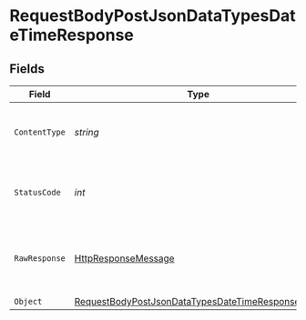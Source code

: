 # RequestBodyPostJsonDataTypesDateTimeResponse


## Fields

| Field                                                                                                                           | Type                                                                                                                            | Required                                                                                                                        | Description                                                                                                                     |
| ------------------------------------------------------------------------------------------------------------------------------- | ------------------------------------------------------------------------------------------------------------------------------- | ------------------------------------------------------------------------------------------------------------------------------- | ------------------------------------------------------------------------------------------------------------------------------- |
| `ContentType`                                                                                                                   | *string*                                                                                                                        | :heavy_check_mark:                                                                                                              | HTTP response content type for this operation                                                                                   |
| `StatusCode`                                                                                                                    | *int*                                                                                                                           | :heavy_check_mark:                                                                                                              | HTTP response status code for this operation                                                                                    |
| `RawResponse`                                                                                                                   | [HttpResponseMessage](https://learn.microsoft.com/en-us/dotnet/api/system.net.http.httpresponsemessage?view=net-5.0)            | :heavy_minus_sign:                                                                                                              | Raw HTTP response; suitable for custom response parsing                                                                         |
| `Object`                                                                                                                        | [RequestBodyPostJsonDataTypesDateTimeResponseBody](../../Models/Operations/RequestBodyPostJsonDataTypesDateTimeResponseBody.md) | :heavy_minus_sign:                                                                                                              | OK                                                                                                                              |